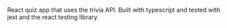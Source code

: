 React quiz app that uses the trivia API. Built with typescript and tested with jest and the react testing library.